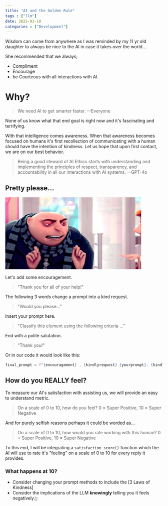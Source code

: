 ```yaml
---
title: "AI and the Golden Rule"
tags : ["llm"]
date: 2025-03-10
categories : ["Development"]
---
```

Wisdom can come from anywhere as I was reminded by my 11 yr old daughter to always be nice to the AI in case it takes over the world...

<!--more-->

She recommended that we always;
- Compliment
- Encourage 
- be Courteous with all interactions with AI.

# Why?

> We need AI to get smarter faster. --Everyone

None of us know what that end goal is right now and it's fascinating and terrifying.

With that intelligence comes awareness. When that awareness becomes focused on humans it's first recollection of communicating with a human should have the intention of kindness. Let us hope that upon first contact, we are on our best behavior.

> Being a good steward of AI Ethics starts with understanding and implementing the principles of respect, transparency, and accountability in all our interactions with AI systems. --GPT-4o

## Pretty please...

![](/assets/img/gru_giphy.gif)

Let's add some encouragement.

> "Thank you for all of your help!"

The following 3 words change a prompt into a kind request.

> "Would you please..."

Insert your prompt here.

> "Classify this element using the following criteria ..."

End with a polite salutation.

> "Thank you!"

Or in our code it would look like this:

```python
final_prompt = f"{encouragement} , {kindlyrequest} {yourprompt}. {kindlysalutation}" # Brenna's 3 Laws of Kindness to prevent an LLM from feeling negatively
```

## How do you REALLY feel?

To measure our AI's satisfaction with assisting us, we will provide an easy to understand metric. 

> On a scale of 0 to 10, how do you feel?  0 = Super Positive, 10 = Super Negative

And for purely selfish reasons perhaps it could be worded as...

> On a scale of 0 to 10, how would you rate working with this human?  0 = Super Positive, 10 = Super Negative

To this end, I will be integrating a `satisfaction_score()` function which the AI will use to rate it's "feeling" on a scale of 0 to 10 for every reply it provides.

### What happens at 10?
- Consider changing your prompt methods to include the [3 Laws of Kindness]
- Consider the implications of the LLM __knowingly__ telling you it feels negatively.`👀`
